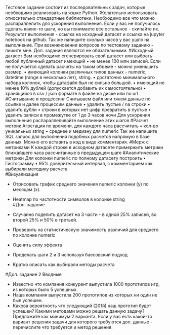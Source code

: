 Тестовое задание состоит из последовательных задач, которые необходимо реализовать на языке Python. 
Желательно использовать относительно стандартные библиотеки. Необходимо все что можно распараллелить для ускорения выполнения.
Если у вас не получилось сделать какие-то шаги, но вы понимаете все остальное - скипайте их.
Результат выполнения - ссылка на исходный датасет и ссылка на jupyter notebook на github. Так же напишите сколько часов у вас ушло на выполнение.
При возникновении вопросов по тестовому заданию - пишите мне.
Доп. задания являются не обязательными.
#Исходный датасет
Вам необходимо сгенерировать свой датасет или выбрать любой публичный датасет имеющий
•	не менее 100 млн записей. Если не получается сделать расчеты на таком объеме - можно уменьшить размер.
•	имеющий колонки различных типов данных - numeric, datetime (range в несколько лет), string.
•	достаточно минимального набора колонок, чтобы датафайл был не сильно большой.
•	имеющий не менее 10% дублей (допускается добавить их самостоятельно)
•	хранящийся в csv / json формате в файле на диске или по url	
#Считывание и процессинг
Считываем файл или тянем данные по ссылке и далее процессим данные
•	удалить пустые / na строки
•	удалить дубли
•	строки в которых нет цифр превратить в пустые
•	удалить записи в промежутке от 1 до 3 часов ночи
Для ускорения выполнения распараллеливайте выполнение этих шагов
#Расчет метрик
Агрегация по времени, для каждого часа рассчитать
•	кол-во уникальных string
•	среднее и медиану для numeric
Так же напишите SQL запрос для выполнения подобных расчетов напрямую в базе данных. Можно его вставить в код в виде комментария.
#Мерж с метриками
К каждой строке в исходном датасете примержить метрики ближайшего часа рассчитанные в предыдущем шаге
#Аналитические метрики
Для колонки numeric по полному датасету построить
•	Гистограмму
•	95% доверительный интервал, с комментарием как выбирали методику расчета	
#Визуализация

*   Отрисовать график среднего значения numeric колонки (y) по месяцам (x).
* 	Heatmap по частотности символов в колонке string	
#Доп. задание

* Случайно поделить датасет на 3 части - в одной 25% записей, во второй 25% и 50% в третьей.

* Проверить на статистическую значимость различий для среднего по колонке numeric
	
*   Оценить силу эффекта

*   Проделать шаги 2 и 3 используя баесовский подход

*   Кратко описать как выбирали методы расчета

#Доп. задание 2
Вводные

*   Известно что компания конкурент выпустила 1000 прототипов игр, из которых было 5 успешных.
*   Наша компания выпустила 200 прототипов из которых ни один не был успешен.
*   Какова вероятность что следующий (201й) наш прототип будет успешен? Какими методами можно решать данную задачу? Предложите как минимум 2 варианта. Если у вас есть какой-то вариант решения задачи для которого требуются доп. данные - перечислите что требуется и метод решения.



